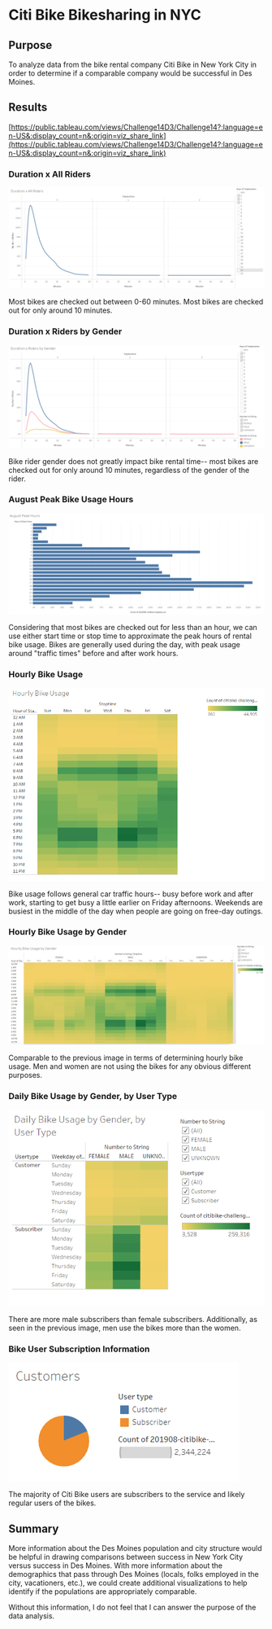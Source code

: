 # Citi Bike Bikesharing in NYC

## Purpose

To analyze data from the bike rental company Citi Bike in New York City in order to determine if a comparable company would be successful in Des Moines.

## Results

[https://public.tableau.com/views/Challenge14D3/Challenge14?:language=en-US&:display_count=n&:origin=viz_share_link](https://public.tableau.com/views/Challenge14D3/Challenge14?:language=en-US&:display_count=n&:origin=viz_share_link)

### Duration x All Riders
![D2.1](https://github.com/cewarkentin/bikesharing/blob/main/D2.1.png)

Most bikes are checked out between 0-60 minutes. Most bikes are checked out for only around 10 minutes.

### Duration x Riders by Gender
![D2.2](https://github.com/cewarkentin/bikesharing/blob/main/D2.2.png)

Bike rider gender does not greatly impact bike rental time-- most bikes are checked out for only around 10 minutes, regardless of the gender of the rider.

### August Peak Bike Usage Hours
![another](https://github.com/cewarkentin/bikesharing/blob/main/another.png)

Considering that most bikes are checked out for less than an hour, we can use either start time or stop time to approximate the peak hours of rental bike usage. Bikes are generally used during the day, with peak usage around "traffic times" before and after work hours.

### Hourly Bike Usage
![D2.3](https://github.com/cewarkentin/bikesharing/blob/main/D2.3.png)

Bike usage follows general car traffic hours-- busy before work and after work, starting to get busy a little earlier on Friday afternoons. Weekends are busiest in the middle of the day when people are going on free-day outings.

### Hourly Bike Usage by Gender
![D2.4](https://github.com/cewarkentin/bikesharing/blob/main/D2.4.png)

Comparable to the previous image in terms of determining hourly bike usage. Men and women are not using the bikes for any obvious different purposes.

### Daily Bike Usage by Gender, by User Type
![D2.5](https://github.com/cewarkentin/bikesharing/blob/main/D2.5.png)

There are more male subscribers than female subscribers. Additionally, as seen in the previous image, men use the bikes more than the women.

### Bike User Subscription Information
![another2](https://github.com/cewarkentin/bikesharing/blob/main/another2.png)

The majority of Citi Bike users are subscribers to the service and likely regular users of the bikes.

## Summary

More information about the Des Moines population and city structure would be helpful in drawing comparisons between success in New York City versus success in Des Moines. With more information about the demographics that pass through Des Moines (locals, folks employed in the city, vacationers, etc.), we could create additional visualizations to help identify if the populations are appropriately comparable.

Without this information, I do not feel that I can answer the purpose of the data analysis.
